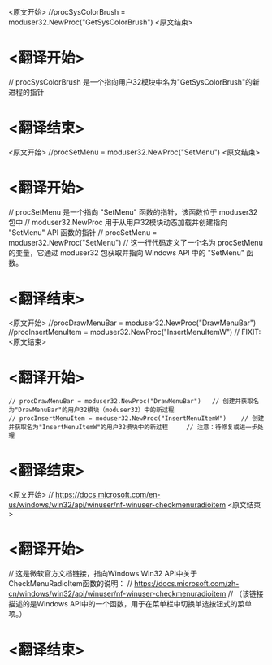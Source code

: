 
<原文开始>
//procSysColorBrush            = moduser32.NewProc("GetSysColorBrush")
<原文结束>

# <翻译开始>
// procSysColorBrush 是一个指向用户32模块中名为"GetSysColorBrush"的新进程的指针
# <翻译结束>


<原文开始>
//procSetMenu                  = moduser32.NewProc("SetMenu")
<原文结束>

# <翻译开始>
// procSetMenu 是一个指向 "SetMenu" 函数的指针，该函数位于 moduser32 包中
// moduser32.NewProc 用于从用户32模块动态加载并创建指向 "SetMenu" API 函数的指针
// procSetMenu                  = moduser32.NewProc("SetMenu") 
// 这一行代码定义了一个名为 procSetMenu 的变量，它通过 moduser32 包获取并指向 Windows API 中的 "SetMenu" 函数。
# <翻译结束>


<原文开始>
	//procDrawMenuBar     = moduser32.NewProc("DrawMenuBar")
	//procInsertMenuItem                = moduser32.NewProc("InsertMenuItemW") // FIXIT:
<原文结束>

# <翻译开始>
	// procDrawMenuBar = moduser32.NewProc("DrawMenuBar") 	// 创建并获取名为"DrawMenuBar"的用户32模块（moduser32）中的新过程
	// procInsertMenuItem = moduser32.NewProc("InsertMenuItemW") 	// 创建并获取名为"InsertMenuItemW"的用户32模块中的新过程 	// 注意：待修复或进一步处理
# <翻译结束>


<原文开始>
// https://docs.microsoft.com/en-us/windows/win32/api/winuser/nf-winuser-checkmenuradioitem
<原文结束>

# <翻译开始>
// 这是微软官方文档链接，指向Windows Win32 API中关于CheckMenuRadioItem函数的说明：
// https://docs.microsoft.com/zh-cn/windows/win32/api/winuser/nf-winuser-checkmenuradioitem
// （该链接描述的是Windows API中的一个函数，用于在菜单栏中切换单选按钮式的菜单项。）
# <翻译结束>

